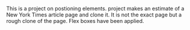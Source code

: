 This is a project on postioning elements. project makes an estimate of a New York Times article page and clone it. It is not the exact page but a rough clone of the page. Flex boxes have been applied.